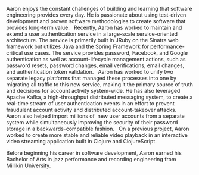 Aaron enjoys the constant challenges of building and learning that software engineering provides every day. He is passionate about using test-driven development and proven software methodologies to create software that provides long-term value.
 
Recently, Aaron has worked to maintain and extend a user authentication service in a large-scale service-oriented architecture. The service is primarily built in JRuby on the Sinatra web framework but utilizes Java and the Spring Framework for performance-critical use cases. The service provides password, Facebook, and Google authentication as well as account-lifecycle management actions, such as password resets, password changes, email verifications, email changes, and authentication token validation.
 
Aaron has worked to unify two separate legacy platforms that managed these processes into one by migrating all traffic to this new service, making it the primary source of truth and decisions for account activity system-wide. He has also leveraged Apache Kafka, a high-throughput distributed messaging system, to create a real-time stream of user authentication events in an effort to prevent fraudulent account activity and distributed account-takeover attacks.
 
Aaron also helped import millions of  new user accounts from a separate system while simultaneously improving the security of their password storage in a backwards-compatible fashion.
 
On a previous project, Aaron worked to create more stable and reliable video playback in an interactive video streaming application built in Clojure and ClojureScript.

Before beginning his career in software development, Aaron earned his Bachelor of Arts in jazz performance and recording engineering from Millikin University.
